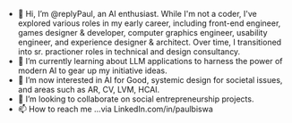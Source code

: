 - 👋 Hi, I’m @replyPaul, an AI enthusiast. While I'm not a coder, I've explored various roles in my early career, including front-end engineer, games designer & developer, computer graphics engineer, usability engineer, and experience designer & architect. Over time, I transitioned into sr. practioner roles in technical and design consultancy.
- 🌱 I’m currently learning about LLM applications to harness the power of modern AI to gear up my initiative ideas.
- 👀 I’m now interested in AI for Good, systemic design for societal issues, and areas such as AR, CV, LVM, HCAI.
- 💞️ I’m looking to collaborate on social entrepreneurship projects.
- 📫 How to reach me ...via LinkedIn.com/in/paulbiswa

<!---
replyPaul/replyPaul is a ✨ special ✨ repository because its `README.md` (this file) appears on your GitHub profile.
You can click the Preview link to take a look at your changes.
--->
